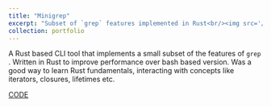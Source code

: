 ```yaml
---
title: "Minigrep"
excerpt: "Subset of `grep` features implemented in Rust<br/><img src='/images/rust_logo.png'>"
collection: portfolio
---
```


A Rust based CLI tool that implements a small subset of the features of `grep` . Written in Rust to improve performance over bash based version.
Was a good way to learn Rust fundamentals, interacting with concepts like iterators, closures, lifetimes etc.

[CODE](https://github.com/p0wp0wpanda/minigrep)

